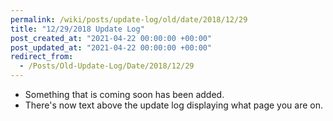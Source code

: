 ```yaml
---
permalink: /wiki/posts/update-log/old/date/2018/12/29
title: "12/29/2018 Update Log"
post_created_at: "2021-04-22 00:00:00 +00:00"
post_updated_at: "2021-04-22 00:00:00 +00:00"
redirect_from:
  - /Posts/Old-Update-Log/Date/2018/12/29
---
```


* Something that is coming soon has been added.
* There's now text above the update log displaying what page you are on.